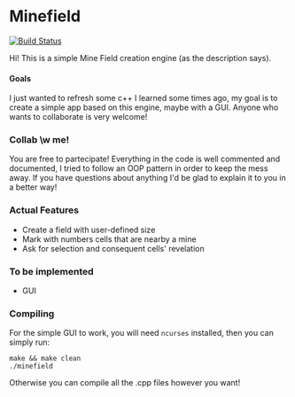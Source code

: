 # Minefield 
[![Build Status](https://travis-ci.com/luco5826/minefield.svg?branch=master)](https://travis-ci.org/luco5826/minefield)

Hi! This is a simple Mine Field creation engine (as the description says).

#### Goals
I just wanted to refresh some c++ I learned some times ago, my goal 
is to create a simple app based on this engine, maybe with a GUI.
Anyone who wants to collaborate is very welcome!

### Collab \w me!
You are free to partecipate! Everything in the code is well commented and documented, 
I tried to follow an OOP pattern in order to keep the mess away. If you have questions 
about anything I'd be glad to explain it to you in a better way!

### Actual Features
* Create a field with user-defined size
* Mark with numbers cells that are nearby a mine
* Ask for selection and consequent cells' revelation

### To be implemented
* GUI

### Compiling
For the simple GUI to work, you will need `ncurses` installed, then you can simply run:
```
make && make clean
./minefield
```
Otherwise you can compile all the .cpp files however you want!
